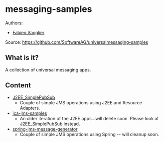 messaging-samples
=================

Authors: 
- [Fabien Sanglier](mailto:fabien.sanglier@softwareag.com)

Source: <https://github.com/SoftwareAG/universalmessaging-samples>

What is it?
-----------
A collection of universal messaging apps.

Content
-------

* [J2EE_SimplePubSub](J2EE_SimplePubSub)
  * Couple of simple JMS operations using J2EE and Resource Adapters.
* [jca-jms-samples](jca-jms-samples)
  * An older iteration of the J2EE apps...will delete soon. Please look at J2EE_SimplePubSub instead.
* [spring-jms-message-generator](spring-jms-message-generator)
  * Couple of simple JMS operations using Spring -- will cleanup soon.